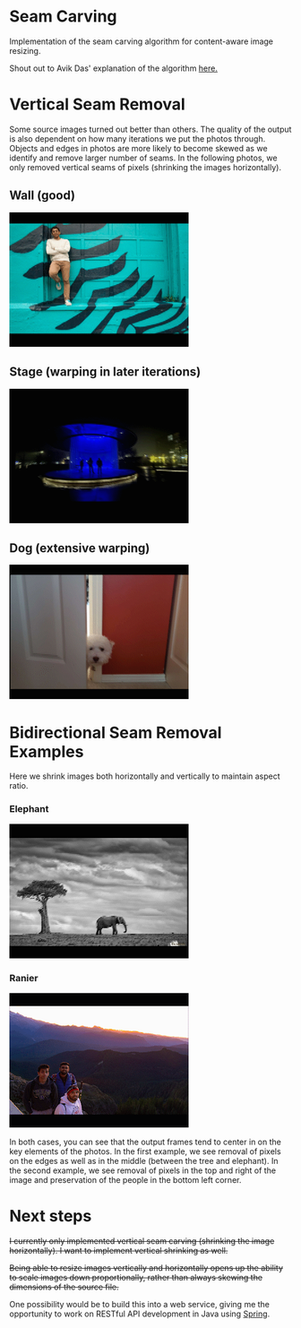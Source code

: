 # Seam Carving
Implementation of the seam carving algorithm for content-aware image resizing.

Shout out to Avik Das' explanation of the algorithm [here.](https://avikdas.com/2019/05/14/real-world-dynamic-programming-seam-carving.html)

# Vertical Seam Removal
Some source images turned out better than others. The quality of the output is also dependent on how many iterations we put the photos through. Objects and edges in photos are more likely to become skewed as we identify and remove larger number of seams. In the following photos, we only removed vertical seams of pixels (shrinking the images horizontally).

## Wall (good)
![Wall resizing gif](resized/wall.gif)

## Stage (warping in later iterations)
![Stage resizing gif](resized/stage.gif)

## Dog (extensive warping)
![Dog resizing gif](resized/dog.gif)

# Bidirectional Seam Removal Examples
 Here we shrink images both horizontally and vertically to maintain aspect ratio. 
### Elephant
![Elephant resizing gif](resized/elephant.gif)
### Ranier
![Ranier resizing gif](resized/ranier.gif)

In both cases, you can see that the output frames tend to center in on the key elements of the photos. In the first example, we see removal of pixels on the edges as well as in the middle (between the tree and elephant). In the second example, we see removal of pixels in the top and right of the image and preservation of the people in the bottom left corner.

# Next steps
~~I currently only implemented vertical seam carving (shrinking the image horizontally). I want to implement vertical shrinking as well.~~

~~Being able to resize images vertically and horizontally opens up the ability to scale images down proportionally,
rather than always skewing the dimensions of the source file.~~

One possibility would be to build this into a web service, giving me the opportunity to work on RESTful API development in Java using [Spring](https://spring.io/).